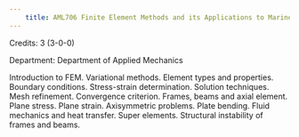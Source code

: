 ```yaml
---
    title: AML706 Finite Element Methods and its Applications to Marine Structures
---
```

Credits: 3 (3-0-0)

Department: Department of Applied Mechanics

Introduction to FEM. Variational methods. Element types and properties. Boundary conditions. Stress-strain determination. Solution techniques. Mesh refinement. Convergence criterion. Frames, beams and axial element. Plane stress. Plane strain. Axisymmetric problems. Plate bending. Fluid mechanics and heat transfer. Super elements. Structural instability of frames and beams.